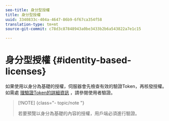 ```yaml
---
seo-title: 身分型授權
title: 身分型授權
uuid: 3340833c-404a-4647-86b9-6f67ca354f58
translation-type: tm+mt
source-git-commit: c78d3c87848943a0be3433b2b6a543822a7e1c15

---
```



# 身分型授權 {#identity-based-licenses}

如果使用以身分為基礎的授權，伺服器會先檢查有效的驗證Token，再核發授權。 如需處 [理驗證Token的詳細資訊](../../../aaxs-protecting-content/content-introduction/content-usage-rules/content-authentication/content-user-authentication.md) ，請參閱使用者驗證。

>[!NOTE] {class=&quot;- topic/note &quot;}
>
>若要預覽以身分為基礎的內容的授權，用戶端必須進行驗證。

